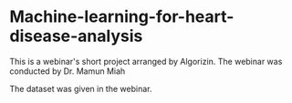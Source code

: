 # Machine-learning-for-heart-disease-analysis
This is a webinar's short project arranged by Algorizin. The webinar was conducted by Dr. Mamun Miah

The dataset was given in the webinar. 
